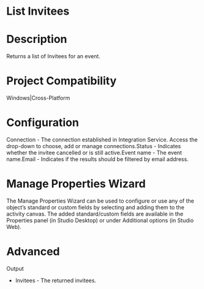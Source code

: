﻿# List Invitees

# Description

Returns a list of Invitees for an event.

# Project Compatibility

Windows|Cross-Platform

# Configuration

Connection - The connection established in Integration Service.
                        Access the drop-down to choose, add or manage connections.Status - Indicates whether the invitee cancelled or is still
                        active.Event name - The event name.Email - Indicates if the results should be filtered by email
                        address.

# Manage Properties Wizard

The Manage Properties Wizard can be used to configure or use any of the object’s
                standard or custom fields by selecting and adding them to the activity canvas. The
                added standard/custom fields are available in the Properties panel (in Studio
                Desktop) or under Additional options (in Studio Web).

# Advanced

Output

* Invitees - The returned invitees.
